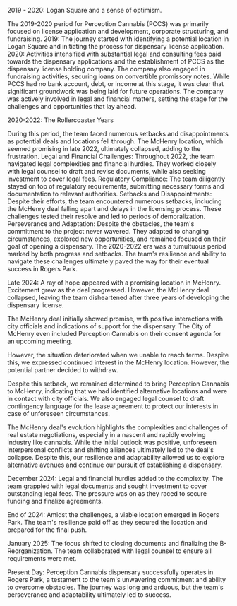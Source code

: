 2019 - 2020: Logan Square and a sense of optimism.

The 2019-2020 period for Perception Cannabis (PCCS) was primarily focused on license application and development, corporate structuring, and fundraising.
2019: The journey started with identifying a potential location in Logan Square and initiating the process for dispensary license application.
2020: Activities intensified with substantial legal and consulting fees paid towards the dispensary applications and the establishment of PCCS as the dispensary license holding company. The company also engaged in fundraising activities, securing loans on convertible promissory notes.
While PCCS had no bank account, debt, or income at this stage, it was clear that significant groundwork was being laid for future operations. The company was actively involved in legal and financial matters, setting the stage for the challenges and opportunities that lay ahead.

2020-2022: The Rollercoaster Years

During this period, the team faced numerous setbacks and disappointments as potential deals and locations fell through. The McHenry location, which seemed promising in late 2022, ultimately collapsed, adding to the frustration.
Legal and Financial Challenges: Throughout 2022, the team navigated legal complexities and financial hurdles. They worked closely with legal counsel to draft and revise documents, while also seeking investment to cover legal fees.
Regulatory Compliance: The team diligently stayed on top of regulatory requirements, submitting necessary forms and documentation to relevant authorities.
Setbacks and Disappointments: Despite their efforts, the team encountered numerous setbacks, including the McHenry deal falling apart and delays in the licensing process. These challenges tested their resolve and led to periods of demoralization.
Perseverance and Adaptation: Despite the obstacles, the team's commitment to the project never wavered. They adapted to changing circumstances, explored new opportunities, and remained focused on their goal of opening a dispensary.
The 2020-2022 era was a tumultuous period marked by both progress and setbacks. The team's resilience and ability to navigate these challenges ultimately paved the way for their eventual success in Rogers Park.

Late 2024: A ray of hope appeared with a promising location in McHenry. Excitement grew as the deal progressed. However, the McHenry deal collapsed, leaving the team disheartened after three years of developing the dispensary license.

The McHenry deal initially showed promise, with positive interactions with city officials and indications of support for the dispensary. The City of McHenry even included Perception Cannabis on their consent agenda for an upcoming meeting.

However, the situation deteriorated when we unable to reach terms.  Despite this, we expressed continued interest in the McHenry location. However, the potential partner decided to withdraw.

Despite this setback, we remained determined to bring Perception Cannabis to McHenry, indicating that we had identified alternative locations and were in contact with city officials. We also engaged legal counsel to draft contingency language for the lease agreement to protect our interests in case of unforeseen circumstances.

The McHenry deal's evolution highlights the complexities and challenges of real estate negotiations, especially in a nascent and rapidly evolving industry like cannabis. While the initial outlook was positive, unforeseen interpersonal conflicts and shifting alliances ultimately led to the deal's collapse. Despite this, our resilience and adaptability allowed us to explore alternative avenues and continue our pursuit of establishing a dispensary.

December 2024: Legal and financial hurdles added to the complexity. The team grappled with legal documents and sought investment to cover outstanding legal fees. The pressure was on as they raced to secure funding and finalize agreements.

End of 2024: Amidst the challenges, a viable location emerged in Rogers Park. The team's resilience paid off as they secured the location and prepared for the final push.

January 2025: The focus shifted to closing documents and finalizing the B-Reorganization. The team collaborated with legal counsel to ensure all requirements were met.

Present Day: Perception Cannabis dispensary successfully operates in Rogers Park, a testament to the team's unwavering commitment and ability to overcome obstacles. The journey was long and arduous, but the team's perseverance and adaptability ultimately led to success.